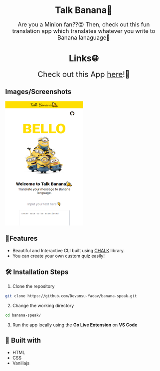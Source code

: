 <h1 align="center">Talk Banana🍌</h1>

<p align="center"><font size="4">Are you a Minion fan??😍 Then, check out this fun translation app which translates whatever you write to 
Banana lanaguage🤩</font></p>

<h1 align="center">Links🌐</h1>

<p align="center">
    <font size="5">Check out this App <a href="https://minions-talk-language.netlify.app/">here</a>!🚀</font>
</p>

## Images/Screenshots

<img align="center" alt="Talk Banana App" src="assets/Banana-talk.png" width="250px" height="400px"/>

## 🚀Features
- Beautiful and Interactive CLI built using [CHALK](https://www.npmjs.com/package/chalk) library.
- You can create your own custom quiz easily!

## 🛠️ Installation Steps

1. Clone the repository

```Bash
git clone https://github.com/Devansu-Yadav/banana-speak.git
```

2. Change the working directory

```Bash
cd banana-speak/
```

3. Run the app locally using the <b>Go Live Extension</b> on <b>VS Code</b>

## 👷 Built with

- HTML
- CSS
- Vanillajs